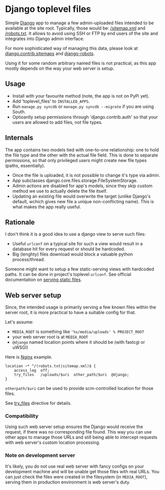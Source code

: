 # Django toplevel files

Simple [Django](http://djangoproject.com) app to manage a few admin-uploaded
files intended to be available at the site root. Typically, those would be:
[/sitemap.xml](http://www.sitemaps.org/) and
[/robots.txt](http://www.robotstxt.org/). It allows to avoid using SSH or
FTP by end users of the site and integrates into Django admin interface.

For more sophisticated way of managing this data, please look at
[django.contrib.sitemaps](https://docs.djangoproject.com/en/dev/ref/contrib/sitemaps/)
and [django-robots](https://github.com/jezdez/django-robots/).

Using it for some random arbitrary named files is not practical, as this app
mostly depends on the way your web server is setup.

## Usage

 * Install with your favourite method (note, the app is not on PyPi yet).
 * Add 'toplevel_files' to `INSTALLED_APPS`.
 * Run `manage.py syncdb` or `manage.py syncdb --migrate` if you are using
  South.
 * Optioanlly setup permissions through 'django.contrib.auth' so that your
  users are allowed to add files, not file types.

## Internals

The app contains two models tied with one-to-one relationship: one to hold the
file type and the other with the actual file field. This is done to separate
permissions, so that only privileged users might create new file
types (paths, essentially).

 * Once the file is uploaded, it is not possible to change it's type via admin.
 * App subclasses django.core.files.storage.FileSystemStorage.
 * Admin actions are disabled for app's models, since they skip custom method
  we use to actually delete the file itself.
 * Updating an existing file would overwrite the target (unlike Django's
  default, wchich gives new file a unique non-conflicting name). This is what
  makes the app really useful.

## Rationale

I don't think it is a good idea to use a django view to serve such files:

 * Useful `urlconf` on a typical site for such a view would result in a
  database hit for every request or should be hardcoded.
 * Big (lenghty) files download would block a valuable python process/thread.

Someone might want to setup a few static-serving views with hardcoded paths.
It can be done in project's toplevel `urlconf`. See official documentation on
[serving static files](https://docs.djangoproject.com/en/1.4/howto/static-files/#serving-other-directories).

## Web server setup

Since, the intended usage is primarily serving a few known files within the
server root, it is more practical to have a suitable config for that.

Let's assume:

 * `MEDIA_ROOT` is something like `'%s/media/uploads' % PROJECT_ROOT`
 * your web server root is at `MEDIA_ROOT`
 * `@django` named location points where it should be (with fastcgi or uWSGI)

Here is [Nginx](http://nginx.org) example.

    location ~* ^/(robots.txt|sitemap.xml)$ {
        access_log  off;
        try_files   /uploads/$uri  other_path/$uri  @django;
    }

`otherpath/$uri` can be used to provide scm-controlled location for those
files.

See [try_files](http://wiki.nginx.org/HttpCoreModule#try_files) directive for
details.

### Compatibility

Using such web server setup ensures the Django would receive the request, if
there was no corresponding file found. This way you can use other apps to
manage those URLs and still being able to intercept requests with web server's
custom location processing.

### Note on development server

It's likely, you do not use real web server with fancy configs on your
development machine and will be unable get those files with real URLs. You can
just check the files were created in the filesystem (in `MEDIA_ROOT`), serving
them in production environment is web server's duty.
